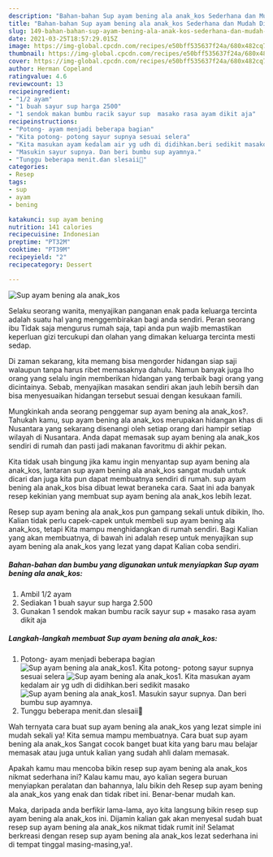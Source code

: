 ```yaml
---
description: "Bahan-bahan Sup ayam bening ala anak_kos Sederhana dan Mudah Dibuat"
title: "Bahan-bahan Sup ayam bening ala anak_kos Sederhana dan Mudah Dibuat"
slug: 149-bahan-bahan-sup-ayam-bening-ala-anak-kos-sederhana-dan-mudah-dibuat
date: 2021-03-25T18:57:29.015Z
image: https://img-global.cpcdn.com/recipes/e50bff535637f24a/680x482cq70/sup-ayam-bening-ala-anak_kos-foto-resep-utama.jpg
thumbnail: https://img-global.cpcdn.com/recipes/e50bff535637f24a/680x482cq70/sup-ayam-bening-ala-anak_kos-foto-resep-utama.jpg
cover: https://img-global.cpcdn.com/recipes/e50bff535637f24a/680x482cq70/sup-ayam-bening-ala-anak_kos-foto-resep-utama.jpg
author: Herman Copeland
ratingvalue: 4.6
reviewcount: 13
recipeingredient:
- "1/2 ayam"
- "1 buah sayur sup harga 2500"
- "1 sendok makan bumbu racik sayur sup  masako rasa ayam dikit aja"
recipeinstructions:
- "Potong- ayam menjadi beberapa bagian"
- "Kita potong- potong sayur supnya sesuai selera"
- "Kita masukan ayam kedalam air yg udh di didihkan.beri sedikit masako"
- "Masukin sayur supnya. Dan beri bumbu sup ayamnya."
- "Tunggu beberapa menit.dan slesaii🤤"
categories:
- Resep
tags:
- sup
- ayam
- bening

katakunci: sup ayam bening 
nutrition: 141 calories
recipecuisine: Indonesian
preptime: "PT32M"
cooktime: "PT39M"
recipeyield: "2"
recipecategory: Dessert

---
```



![Sup ayam bening ala anak_kos](https://img-global.cpcdn.com/recipes/e50bff535637f24a/680x482cq70/sup-ayam-bening-ala-anak_kos-foto-resep-utama.jpg)

Selaku seorang wanita, menyajikan panganan enak pada keluarga tercinta adalah suatu hal yang menggembirakan bagi anda sendiri. Peran seorang ibu Tidak saja mengurus rumah saja, tapi anda pun wajib memastikan keperluan gizi tercukupi dan olahan yang dimakan keluarga tercinta mesti sedap.

Di zaman  sekarang, kita memang bisa mengorder hidangan siap saji walaupun tanpa harus ribet memasaknya dahulu. Namun banyak juga lho orang yang selalu ingin memberikan hidangan yang terbaik bagi orang yang dicintainya. Sebab, menyajikan masakan sendiri akan jauh lebih bersih dan bisa menyesuaikan hidangan tersebut sesuai dengan kesukaan famili. 



Mungkinkah anda seorang penggemar sup ayam bening ala anak_kos?. Tahukah kamu, sup ayam bening ala anak_kos merupakan hidangan khas di Nusantara yang sekarang disenangi oleh setiap orang dari hampir setiap wilayah di Nusantara. Anda dapat memasak sup ayam bening ala anak_kos sendiri di rumah dan pasti jadi makanan favoritmu di akhir pekan.

Kita tidak usah bingung jika kamu ingin menyantap sup ayam bening ala anak_kos, lantaran sup ayam bening ala anak_kos sangat mudah untuk dicari dan juga kita pun dapat membuatnya sendiri di rumah. sup ayam bening ala anak_kos bisa dibuat lewat beraneka cara. Saat ini ada banyak resep kekinian yang membuat sup ayam bening ala anak_kos lebih lezat.

Resep sup ayam bening ala anak_kos pun gampang sekali untuk dibikin, lho. Kalian tidak perlu capek-capek untuk membeli sup ayam bening ala anak_kos, tetapi Kita mampu menghidangkan di rumah sendiri. Bagi Kalian yang akan membuatnya, di bawah ini adalah resep untuk menyajikan sup ayam bening ala anak_kos yang lezat yang dapat Kalian coba sendiri.

<!--inarticleads1-->

##### Bahan-bahan dan bumbu yang digunakan untuk menyiapkan Sup ayam bening ala anak_kos:

1. Ambil 1/2 ayam
1. Sediakan 1 buah sayur sup harga 2.500
1. Gunakan 1 sendok makan bumbu racik sayur sup + masako rasa ayam dikit aja




<!--inarticleads2-->

##### Langkah-langkah membuat Sup ayam bening ala anak_kos:

1. Potong- ayam menjadi beberapa bagian
<img src="https://img-global.cpcdn.com/steps/cdeeb6772cb16c43/160x128cq70/sup-ayam-bening-ala-anak_kos-langkah-memasak-1-foto.jpg" alt="Sup ayam bening ala anak_kos">1. Kita potong- potong sayur supnya sesuai selera
<img src="https://img-global.cpcdn.com/steps/1b57c4e8721aa5d4/160x128cq70/sup-ayam-bening-ala-anak_kos-langkah-memasak-2-foto.jpg" alt="Sup ayam bening ala anak_kos">1. Kita masukan ayam kedalam air yg udh di didihkan.beri sedikit masako
<img src="https://img-global.cpcdn.com/steps/6350857fbab29160/160x128cq70/sup-ayam-bening-ala-anak_kos-langkah-memasak-3-foto.jpg" alt="Sup ayam bening ala anak_kos">1. Masukin sayur supnya. Dan beri bumbu sup ayamnya.
1. Tunggu beberapa menit.dan slesaii🤤




Wah ternyata cara buat sup ayam bening ala anak_kos yang lezat simple ini mudah sekali ya! Kita semua mampu membuatnya. Cara buat sup ayam bening ala anak_kos Sangat cocok banget buat kita yang baru mau belajar memasak atau juga untuk kalian yang sudah ahli dalam memasak.

Apakah kamu mau mencoba bikin resep sup ayam bening ala anak_kos nikmat sederhana ini? Kalau kamu mau, ayo kalian segera buruan menyiapkan peralatan dan bahannya, lalu bikin deh Resep sup ayam bening ala anak_kos yang enak dan tidak ribet ini. Benar-benar mudah kan. 

Maka, daripada anda berfikir lama-lama, ayo kita langsung bikin resep sup ayam bening ala anak_kos ini. Dijamin kalian gak akan menyesal sudah buat resep sup ayam bening ala anak_kos nikmat tidak rumit ini! Selamat berkreasi dengan resep sup ayam bening ala anak_kos lezat sederhana ini di tempat tinggal masing-masing,ya!.

